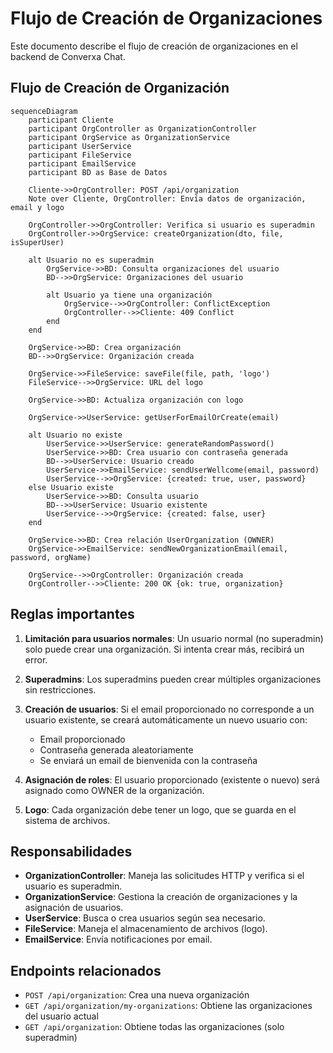 # Flujo de Creación de Organizaciones

Este documento describe el flujo de creación de organizaciones en el backend de Converxa Chat.

## Flujo de Creación de Organización

```mermaid
sequenceDiagram
    participant Cliente
    participant OrgController as OrganizationController
    participant OrgService as OrganizationService
    participant UserService
    participant FileService
    participant EmailService
    participant BD as Base de Datos

    Cliente->>OrgController: POST /api/organization
    Note over Cliente, OrgController: Envía datos de organización, email y logo

    OrgController->>OrgController: Verifica si usuario es superadmin
    OrgController->>OrgService: createOrganization(dto, file, isSuperUser)
    
    alt Usuario no es superadmin
        OrgService->>BD: Consulta organizaciones del usuario
        BD-->>OrgService: Organizaciones del usuario
        
        alt Usuario ya tiene una organización
            OrgService-->>OrgController: ConflictException
            OrgController-->>Cliente: 409 Conflict
        end
    end
    
    OrgService->>BD: Crea organización
    BD-->>OrgService: Organización creada
    
    OrgService->>FileService: saveFile(file, path, 'logo')
    FileService-->>OrgService: URL del logo
    
    OrgService->>BD: Actualiza organización con logo
    
    OrgService->>UserService: getUserForEmailOrCreate(email)
    
    alt Usuario no existe
        UserService->>UserService: generateRandomPassword()
        UserService->>BD: Crea usuario con contraseña generada
        BD-->>UserService: Usuario creado
        UserService->>EmailService: sendUserWellcome(email, password)
        UserService-->>OrgService: {created: true, user, password}
    else Usuario existe
        UserService->>BD: Consulta usuario
        BD-->>UserService: Usuario existente
        UserService-->>OrgService: {created: false, user}
    end
    
    OrgService->>BD: Crea relación UserOrganization (OWNER)
    OrgService->>EmailService: sendNewOrganizationEmail(email, password, orgName)
    
    OrgService-->>OrgController: Organización creada
    OrgController-->>Cliente: 200 OK {ok: true, organization}
```

## Reglas importantes

1. **Limitación para usuarios normales**: Un usuario normal (no superadmin) solo puede crear una organización. Si intenta crear más, recibirá un error.

2. **Superadmins**: Los superadmins pueden crear múltiples organizaciones sin restricciones.

3. **Creación de usuarios**: Si el email proporcionado no corresponde a un usuario existente, se creará automáticamente un nuevo usuario con:
   - Email proporcionado
   - Contraseña generada aleatoriamente
   - Se enviará un email de bienvenida con la contraseña

4. **Asignación de roles**: El usuario proporcionado (existente o nuevo) será asignado como OWNER de la organización.

5. **Logo**: Cada organización debe tener un logo, que se guarda en el sistema de archivos.

## Responsabilidades

- **OrganizationController**: Maneja las solicitudes HTTP y verifica si el usuario es superadmin.
- **OrganizationService**: Gestiona la creación de organizaciones y la asignación de usuarios.
- **UserService**: Busca o crea usuarios según sea necesario.
- **FileService**: Maneja el almacenamiento de archivos (logo).
- **EmailService**: Envía notificaciones por email.

## Endpoints relacionados

- `POST /api/organization`: Crea una nueva organización
- `GET /api/organization/my-organizations`: Obtiene las organizaciones del usuario actual
- `GET /api/organization`: Obtiene todas las organizaciones (solo superadmin)
